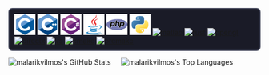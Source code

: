 
<p style="background-color: #1a1b27; border: 2px solid #44475a; padding: 10px; border-radius: 8px; display: inline-block;"><a target="_blank" href="https://raw.githubusercontent.com/devicons/devicon/master/icons/c/c-original.svg" style="display: inline-block;"><img src="https://raw.githubusercontent.com/devicons/devicon/master/icons/c/c-original.svg" alt="c" width="42" height="42"></a>
<a target="_blank" href="https://raw.githubusercontent.com/devicons/devicon/master/icons/cplusplus/cplusplus-original.svg" style="display: inline-block;"><img src="https://raw.githubusercontent.com/devicons/devicon/master/icons/cplusplus/cplusplus-original.svg" alt="cplusplus" width="42" height="42"></a>
<a target="_blank" href="https://raw.githubusercontent.com/devicons/devicon/master/icons/csharp/csharp-original.svg" style="display: inline-block;"><img src="https://raw.githubusercontent.com/devicons/devicon/master/icons/csharp/csharp-original.svg" alt="csharp" width="42" height="42"></a>
<a target="_blank" href="https://raw.githubusercontent.com/devicons/devicon/master/icons/java/java-original.svg" style="display: inline-block;"><img src="https://raw.githubusercontent.com/devicons/devicon/master/icons/java/java-original.svg" alt="java" width="42" height="42"></a>
<a target="_blank" href="https://raw.githubusercontent.com/devicons/devicon/master/icons/php/php-original.svg" style="display: inline-block;"><img src="https://raw.githubusercontent.com/devicons/devicon/master/icons/php/php-original.svg" alt="php" width="42" height="42"></a>
<a target="_blank" href="https://raw.githubusercontent.com/devicons/devicon/master/icons/python/python-original.svg" style="display: inline-block;"><img src="https://raw.githubusercontent.com/devicons/devicon/master/icons/python/python-original.svg" alt="python" width="42" height="42"></a>
<a target="_blank" href="https://upload.wikimedia.org/wikipedia/commons/2/21/Matlab_Logo.png" style="display: inline-block;"><img src="https://upload.wikimedia.org/wikipedia/commons/2/21/Matlab_Logo.png" alt="matlab" width="42" height="42"></a>
<a target="_blank" href="https://www.rust-lang.org/logos/rust-logo-256x256.png" style="display: inline-block;"><img src="https://www.rust-lang.org/logos/rust-logo-256x256.png" alt="rust" width="42" height="42"></a>
<a target="_blank" href="https://cdn.freebiesupply.com/logos/large/2x/opengl-1-logo-png-transparent.png" style="display: inline-block;"><img src="https://cdn.freebiesupply.com/logos/large/2x/opengl-1-logo-png-transparent.png" alt="opengl" width="42" height="42"></a>
<a target="_blank" href="https://gpuopen.com/wp-content/uploads/2021/12/featured_directx_black.png" style="display: inline-block;"><img src="https://gpuopen.com/wp-content/uploads/2021/12/featured_directx_black.png" alt="directx" width="54" height="42"></a>
<a target="_blank" href="https://upload.wikimedia.org/wikipedia/commons/2/2c/Visual_Studio_Icon_2022.svg" style="display: inline-block;"><img src="https://upload.wikimedia.org/wikipedia/commons/2/2c/Visual_Studio_Icon_2022.svg" alt="vs" width="42"  height="42"></a>
<a target="_blank" href="https://blog.ch0ww.fr/content/images/wordpress/2021/03/1200px-Breezeicons-apps-48-cmake.svg_.png" style="display: inline-block;"><img src="https://blog.ch0ww.fr/content/images/wordpress/2021/03/1200px-Breezeicons-apps-48-cmake.svg_.png" alt="cmake"  height="42"></a>
<a target="_blank" href="https://premake.github.io/img/premake-logo.png" style="display: inline-block;"><img src="https://premake.github.io/img/premake-logo.png" alt="premake"  height="42"></a></p>

<br>


<div style="display: flex; align-items: center; gap: 20px;">
  <!-- GitHub Stats -->
  <picture>
    <source 
      media="(prefers-color-scheme: dark)" 
      srcset="https://github-readme-stats.vercel.app/api?username=malarikvilmos&theme=tokyonight&include_all_commits=true&show_icons=true&hide_border=false&count_private=true" 
    />
    <source 
      media="(prefers-color-scheme: light)" 
      srcset="https://github-readme-stats.vercel.app/api?username=malarikvilmos&theme=default&include_all_commits=true&show_icons=true&hide_border=false&count_private=true" 
    />
    <img 
      alt="malarikvilmos's GitHub Stats" 
      src="https://github-readme-stats.vercel.app/api?username=malarikvilmos&theme=default&include_all_commits=true&show_icons=true&hide_border=false&count_private=true" 
    />
  </picture>

  <!-- Top Languages -->
  <picture>
    <source 
      media="(prefers-color-scheme: dark)" 
      srcset="https://github-readme-stats.vercel.app/api/top-langs/?username=malarikvilmos&theme=tokyonight&hide=jupyter%20notebook&show_icons=true&hide_progress=false&hide_border=false&layout=compact" 
    />
    <source 
      media="(prefers-color-scheme: light)" 
      srcset="https://github-readme-stats.vercel.app/api/top-langs/?username=malarikvilmos&theme=default&hide=jupyter%20notebook&show_icons=true&hide_progress=false&hide_border=false&layout=compact" 
    />
    <img 
      alt="malarikvilmos's Top Languages" 
      src="https://github-readme-stats.vercel.app/api/top-langs/?username=malarikvilmos&theme=default&hide=jupyter%20notebook&show_icons=true&hide_progress=false&hide_border=false&layout=compact" 
    />
  </picture>
</div>
